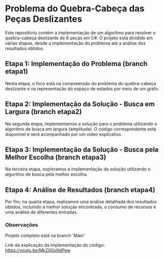 ﻿# Problema do Quebra-Cabeça das Peças Deslizantes

Este repositório contém a implementação de um algoritmo para resolver o quebra-cabeça deslizante de 8 peças em C#. O projeto está dividido em várias etapas, desde a implementação do problema até a análise dos resultados obtidos.

## Etapa 1: Implementação do Problema (branch etapa1)

Nesta etapa, o foco está na compreensão do problema do quebra-cabeça deslizante e na representação do espaço de estados por meio de um grafo.

## Etapa 2: Implementação da Solução - Busca em Largura (branch etapa2)

Na segunda etapa, implementamos a solução para o problema utilizando o algoritmo de busca em largura (amplitude). O código correspondente está disponível e será acompanhado por um vídeo explicativo.

## Etapa 3: Implementação da Solução - Busca pela Melhor Escolha (branch etapa3)

Na terceira etapa, exploramos a implementação da solução utilizando o algoritmo de busca pela melhor escolha.

## Etapa 4: Análise de Resultados (branch etapa4)

Por fim, na quarta etapa, realizamos uma análise detalhada dos resultados obtidos, incluindo a melhor solução encontrada, o consumo de recursos e uma análise de diferentes entradas.

### Observações
Projeto completo está na branch 'Main'

Link da explicação da implementação do código: https://youtu.be/MkZ0GxKdPew

